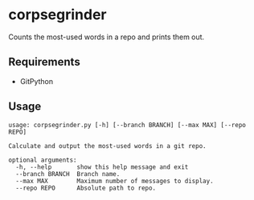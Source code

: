 # corpsegrinder
Counts the most-used words in a repo and prints them out.


## Requirements
* GitPython


## Usage
```
usage: corpsegrinder.py [-h] [--branch BRANCH] [--max MAX] [--repo REPO]

Calculate and output the most-used words in a git repo.

optional arguments:
  -h, --help       show this help message and exit
  --branch BRANCH  Branch name.
  --max MAX        Maximum number of messages to display.
  --repo REPO      Absolute path to repo.
```
